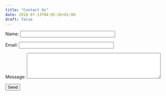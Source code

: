 ```yaml
---
title: "Contact Us"
date: 2018-07-13T04:05:26+01:00
draft: false
---
```

<style>
    label {width:20px;}
    input {width:300px;}
    .hidden {display:none;}
</style>
<form name="contact" method="POST" netlify>
  <p class="hidden">
    <label>Don’t fill this out if you're human: <input name="bot-field" /></label>
  </p>
  <p>
    <label>Name: <input type="text" name="name" /></label>   
  </p>
  <p>
    <label>Email: <input type="email" name="email" /></label>
  </p>  
  <p>
    <label>Message: <textarea name="message" rows=5 cols=50></textarea></label>
  </p>
  <p>
    <button type="submit">Send</button>
  </p>
</form>